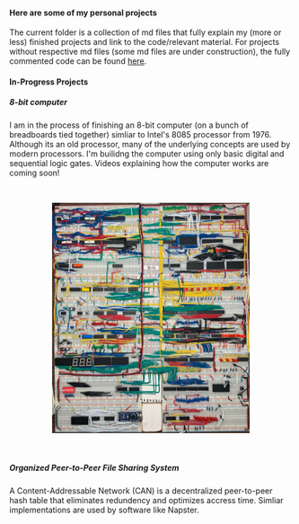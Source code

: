 #### Here are some of my personal projects


The current folder is a collection of md files that fully explain my (more or less) finished projects and link to the code/relevant material. For projects without respective md files (some md files are under construction), the fully commented code can be found [here](https://github.com/andy9kv/Projects/tree/master/Project_Files).


#### In-Progress Projects

##### 8-bit computer

I am in the process of finishing an 8-bit computer (on a bunch of breadboards tied together) simliar to Intel's 8085 processor from 1976.
Although its an old processor, many of the underlying concepts are used by modern processors. I'm builidng the computer using only basic digital and sequential logic gates. Videos explaining how the computer works are coming soon!

<br><p align="center"><img width="70%" height="70%" src="media/8bit/full_8bit.jpg"></p><br>

##### Organized Peer-to-Peer File Sharing System

A Content-Addressable Network (CAN) is a decentralized peer-to-peer hash table that eliminates redundency and optimizes accress time. Simliar implementations are used by software like Napster.
